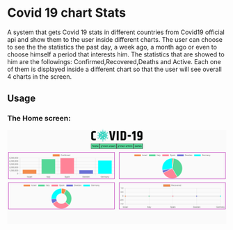 # Covid 19 chart Stats
A system that gets Covid 19 stats in different countries from Covid19 official api and show them to the user inside different charts.
The user can choose to see the the statistics the past day, a week ago, a month ago or even to choose himself a period that interests him.
The statistics that are showed to him are the followings: Confirmed,Recovered,Deaths and Active.
Each one of them is displayed inside a different chart so that the user will see overall 4 charts in the screen.

## Usage
### The Home screen:
![test200](https://github.com/mendel11a/covid19_chartJs/blob/main/images/Screnn%20shot.png) <br/><br/>

